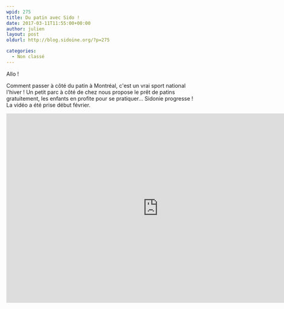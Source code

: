 ```yaml
---
wpid: 275
title: Du patin avec Sido !
date: 2017-03-11T11:55:00+00:00
author: julien
layout: post
oldurl: http://blog.sidoine.org/?p=275

categories:
  - Non classé
---
```

Allo !

Comment passer à côté du patin à Montréal, c'est un vrai sport national l'hiver ! Un petit parc à côté de chez nous propose le prêt de patins gratuitement, les enfants en profite pour se pratiquer... Sidonie progresse ! La vidéo a été prise début février.

<iframe width="800" height="500" src="https://www.youtube.com/embed/iC7hmtI6ejs" frameborder="0" allow="accelerometer; autoplay; encrypted-media; gyroscope; picture-in-picture" allowfullscreen></iframe>